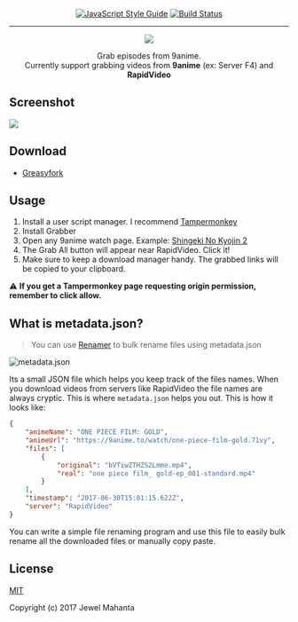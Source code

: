 <p align="center">
	<a href="https://standardjs.com"><img alt="JavaScript Style Guide" src="https://img.shields.io/badge/code_style-standard-brightgreen.svg"></a>
	<a href="https://travis-ci.org/lap00zza/Grabber"><img alt="Build Status" src="https://travis-ci.org/lap00zza/Grabber.svg?branch=master"></a>
</p>
<hr>
<p align="center">
	<img src="https://image.ibb.co/cZHgja/grabber_text.png">
</p>
<p align="center">
	Grab episodes from 9anime.<br>Currently support grabbing videos from <strong>9anime</strong> (ex: Server F4) and <strong>RapidVideo</strong>
</p>

## Screenshot
![](https://image.ibb.co/cF7iEa/Grabber.png)

## Download
* [Greasyfork](https://greasyfork.org/en/scripts/31010-grabber)

## Usage
1. Install a user script manager. I recommend [Tampermonkey](https://chrome.google.com/webstore/detail/tampermonkey/dhdgffkkebhmkfjojejmpbldmpobfkfo)
2. Install Grabber
3. Open any 9anime watch page. Example: [Shingeki No Kyojin 2](https://9anime.to/watch/shingeki-no-kyojin-season-2.3v16)
4. The Grab All button will appear near RapidVideo. Click it!
5. Make sure to keep a download manager handy. The grabbed links will be copied to your clipboard.

:warning: **If you get a Tampermonkey page requesting origin permission, remember to click allow.**

## What is metadata.json?
> You can use [Renamer](https://github.com/lap00zza/Renamer) to bulk rename files using metadata.json

![metadata.json](https://image.ibb.co/iR0Mxk/metadata.png)

Its a small JSON file which helps you keep track of the files names. When you download videos from servers like RapidVideo the file names are always cryptic. This is where `metadata.json` helps you out. This is how it looks like:
```json
{
	"animeName": "ONE PIECE FILM: GOLD",
	"animeUrl": "https://9anime.to/watch/one-piece-film-gold.71vy",
	"files": [
		{
			"original": "bVTiwZTHZS2Lmme.mp4",
			"real": "one piece film_ gold-ep_001-standard.mp4"
		}
	],
	"timestamp": "2017-06-30T15:01:15.622Z",
	"server": "RapidVideo"
}
```
You can write a simple file renaming program and use this file to easily bulk rename all the downloaded files or manually copy paste.

## License
[MIT](https://github.com/lap00zza/Grabber/blob/master/LICENSE)

Copyright (c) 2017 Jewel Mahanta
